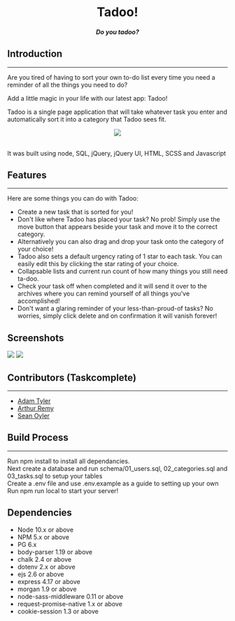 <h1 style = "text-align: center">Tadoo!</h1>
<h4 style = "text-align: center;"><em>Do you tadoo?</em></h2>


## Introduction
***
Are you tired of having to sort your own to-do list every time you need a reminder of all the things you need to do?

Add a little magic in your life with our latest app: Tadoo!

Tadoo is a single page application that will take whatever task you enter and automatically sort it into a category that Tadoo sees fit.

<div style = "text-align: center"><img src = "https://github.com/xrysen/smart-to-do-list/blob/readme/docs/magic.gif?raw=true"></div>

<br />It was built using node, SQL, jQuery, jQuery UI, HTML, SCSS and Javascript

## Features
***
Here are some things you can do with Tadoo:

* Create a new task that is sorted for you!
* Don't like where Tadoo has placed your task? No prob! Simply use the move button that appears beside your task and move it to the correct category.
* Alternatively you can also drag and drop your task onto the category of your choice!
* Tadoo also sets a default urgency rating of 1 star to each task. You can easily edit this by clicking the star rating of your choice.
* Collapsable lists and current run count of how many things you still need ta-doo.
* Check your task off when completed and it will send it over to the archives where you can remind yourself of all things you've accomplished!
* Don't want a glaring reminder of your less-than-proud-of tasks? No worries, simply click delete and on confirmation it will vanish forever!

## Screenshots
<img src = "https://github.com/xrysen/smart-to-do-list/blob/readme/docs/ss1.png?raw=true">
<img src = "https://github.com/xrysen/smart-to-do-list/blob/readme/docs/ss2.png?raw=true">

## Contributors (Taskcomplete)
***
- [Adam Tyler](https://github.com/mradamt) 
- [Arthur Remy](https://github.com/remy29)
- [Sean Oyler](https://github.com/xrysen)

## Build Process
***
Run npm install to install all dependancies. <br />
Next create a database and run schema/01_users.sql, 02_categories.sql and 03_tasks.sql to setup your tables<br />
Create a .env file and use .env.example as a guide to setting up your own <br />
Run npm run local to start your server!

## Dependencies

- Node 10.x or above
- NPM 5.x or above
- PG 6.x
- body-parser 1.19 or above
- chalk 2.4 or above
- dotenv 2.x or above
- ejs 2.6 or above
- express 4.17 or above
- morgan 1.9 or above
- node-sass-middleware 0.11 or above
- request-promise-native 1.x or above
- cookie-session 1.3 or above
